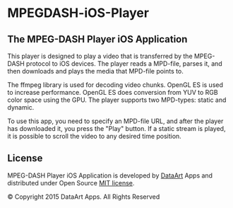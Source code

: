 # MPEGDASH-iOS-Player

[DataArt]: http://dataart.com "DataArt"

The MPEG-DASH Player iOS Application
------------------

This player is designed to play a video that is transferred by the MPEG-DASH protocol to iOS devices.
The player reads a MPD-file, parses it, and then downloads and plays the media that MPD-file points to.
 
The ffmpeg library is used for decoding video chunks.
OpenGL ES is used to increase performance. OpenGL ES does conversion from YUV to RGB color space using the GPU.
The player supports two MPD-types: static and dynamic.
 
To use this app, you need to specify an MPD-file URL, and after the player has downloaded it, you press the "Play" button.
If a static stream is played, it is possible to scroll the video to any desired time position.

License
------------------

MPEG-DASH Player iOS Application is developed by [DataArt] Apps and distributed under Open Source
[MIT license](http://en.wikipedia.org/wiki/MIT_License).

© Copyright 2015 DataArt Apps. All Rights Reserved
